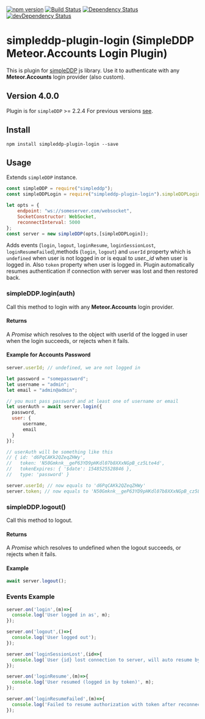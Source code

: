 [![npm version](https://badge.fury.io/js/simpleddp-plugin-login.svg)](https://badge.fury.io/js/simpleddp-plugin-login)
[![Build Status](https://travis-ci.org/Gregivy/simpleddp-plugin-login.svg?branch=master)](https://travis-ci.org/Gregivy/simpleddp-plugin-login)
[![Dependency Status](https://david-dm.org/gregivy/simpleddp-plugin-login.svg)](https://david-dm.org/gregivy/simpleddp-plugin-login)
[![devDependency Status](https://david-dm.org/gregivy/simpleddp-plugin-login/dev-status.svg)](https://david-dm.org/gregivy/simpleddp-plugin-login#info=devDependencies)

# simpleddp-plugin-login (SimpleDDP Meteor.Accounts Login Plugin)

This is plugin for [simpleDDP](https://github.com/gregivy/simpleddp) js library.
Use it to authenticate with any **Meteor.Accounts** login provider (also custom).

## Version 4.0.0

Plugin is for `simpleDDP` >= 2.2.4
For previous versions [see](https://github.com/Gregivy/simpleddp-plugin-login/tree/master).

## Install

`npm install simpleddp-plugin-login --save`

## Usage

Extends `simpleDDP` instance.

```javascript
const simpleDDP = require("simpleddp");
const simpleDDPLogin = require("simpleddp-plugin-login").simpleDDPLogin;

let opts = {
    endpoint: "ws://someserver.com/websocket",
    SocketConstructor: WebSocket,
    reconnectInterval: 5000
};
const server = new simpleDDP(opts,[simpleDDPLogin]);
```

Adds events (`login`, `logout`, `loginResume`, `loginSessionLost`, `loginResumeFailed`),methods (`login`, `logout`) and `userId` property
which is `undefined` when user is not logged in or is equal to *user.\_id* when user is logged in.
Also `token` property when user is logged in.
Plugin automatically resumes authentication if connection with server was lost and then restored back.

### simpleDDP.login(auth)

Call this method to login with any **Meteor.Accounts** login provider.

#### Returns

A *Promise* which resolves to the object with userId of the logged in user when the login succeeds, or rejects when it fails.

#### Example for Accounts Password

```javascript
server.userId; // undefined, we are not logged in

let password = "somepassword";
let username = "admin";
let email = "admin@admin";

// you must pass password and at least one of username or email
let userAuth = await server.login({
  password,
  user: {
      username,
      email
  }
});

// userAuth will be something like this
// { id: 'd6PqCAKk2QZeqZHWy',
//   token: 'N50Gmknk__geP63YD9pHKdl07b8XXxNGpB_cz5Lte4d',
//   tokenExpires: { '$date': 1548525528846 },
//   type: 'password' }

server.userId; // now equals to 'd6PqCAKk2QZeqZHWy'
server.token; // now equals to 'N50Gmknk__geP63YD9pHKdl07b8XXxNGpB_cz5Lte4d'
```

### simpleDDP.logout()

Call this method to logout.

#### Returns

A *Promise* which resolves to undefined when the logout succeeds, or rejects when it fails.

#### Example

```javascript
await server.logout();
```

### Events Example

```javascript
server.on('login',(m)=>{
  console.log('User logged in as', m);
});

server.on('logout',()=>{
  console.log('User logged out');
});

server.on('loginSessionLost',(id=>{
  console.log(`User {id} lost connection to server, will auto resume by default with token`);
});

server.on('loginResume',(m)=>{
  console.log('User resumed (logged in by token)', m);
});

server.on('loginResumeFailed',(m)=>{
  console.log('Failed to resume authorization with token after reconnection ', m);
});
```
